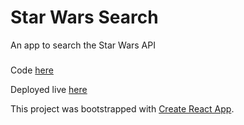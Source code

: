 # Star Wars Search

An app to search the Star Wars API

###
Code [here](https://github.com/thinkful-ei-bee/david-bolin-starwars)

Deployed live [here](https://starwars.davidbolin1016.now.sh/)

This project was bootstrapped with [Create React App](https://github.com/facebook/create-react-app).
